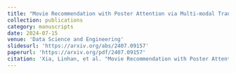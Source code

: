 ```yaml
---
title: "Movie Recommendation with Poster Attention via Multi-modal Transformer Feature Fusion"
collection: publications
category: manuscripts
date: 2024-07-15
venue: 'Data Science and Engineering'
slidesurl: 'https://arxiv.org/abs/2407.09157'
paperurl: 'https://arxiv.org/pdf/2407.09157'
citation: 'Xia, Linhan, et al. "Movie Recommendation with Poster Attention via Multi-modal Transformer Feature Fusion." arXiv preprint arXiv:2407.09157 (2024).'
---
```

